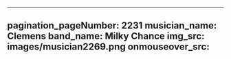 ------
pagination_pageNumber: 2231
musician_name: Clemens
band_name: Milky Chance
img_src: images/musician2269.png
onmouseover_src: 
------